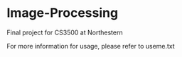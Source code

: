# Image-Processing
Final project for CS3500 at Northestern

For more information for usage, please refer to useme.txt
